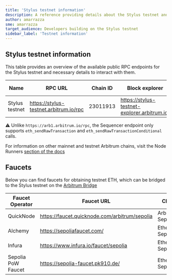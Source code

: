 ```yaml
---
title: 'Stylus testnet information'
description: A reference providing details about the Stylus testnet and faucets for obtaining testnet ETH
author: amarrazza
sme: amarrazza
target_audience: Developers building on the Stylus testnet
sidebar_label: 'Testnet information'
---
```



## Stylus testnet information

This table provides an overview of the available public RPC endpoints for the Stylus testnet and necessary details to interact with them.


| Name                       | RPC URL                             | Chain ID | Block explorer                        | Underlying chain | Tech stack | Sequencer feed URL                    | Sequencer endpoint<sup>⚠️</sup>                  |
| -------------------------- | -------------------------------------- | -------- | ------------------------------------- | -------------- | ---------- | ------------------------------------- | ------------------------------------------------- |
| Stylus testnet              | https://stylus-testnet.arbitrum.io/rpc                 | 23011913        | https://stylus-testnet-explorer.arbitrum.io/           | Arbitrum Sepolia     | Nitro (Rollup) | wss://stylus-sepolia.arbitrum.io/feed | https://stylus-testnet-sequencer.arbitrum.io/rpc            |

⚠️ Unlike `https://arb1.arbitrum.io/rpc`, the Sequencer endpoint only supports `eth_sendRawTransaction` and `eth_sendRawTransactionConditional` calls.

For information on other mainnet and testnet Arbitrum chains, visit the Node Runners [section of the docs](https://docs.arbitrum.io/node-running/node-providers#rpc-endpoints)

## Faucets

Below you can find faucets for obtaining testnet ETH, which can be bridged to the Stylus testnet on the [Arbitrum Bridge](https://bridge.arbitrum.io/)

| Faucet Operator            | Faucet URL                             | Chain     |
| -------------------------- | -------------------------------------- | --------- |
| QuickNode                  | https://faucet.quicknode.com/arbitrum/sepolia             | Arbitrum Sepolia|
| Alchemy                    | https://sepoliafaucet.com/               | Ethereum Sepolia    |
| Infura                     | https://www.infura.io/faucet/sepolia                 | Ethereum Sepolia    |
| Sepolia PoW Faucet         | https://sepolia-faucet.pk910.de/              | Ethereum Sepolia  |

